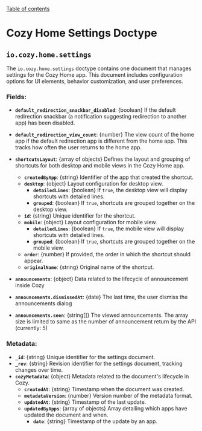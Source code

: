 [Table of contents](README.md#table-of-contents)

# Cozy Home Settings Doctype

## `io.cozy.home.settings`

The `io.cozy.home.settings` doctype contains one document that manages settings for the Cozy Home app. This document includes configuration options for UI elements, behavior customization, and user preferences.

### Fields:

- **`default_redirection_snackbar_disabled`**: {boolean} If the default redirection snackbar (a notification suggesting redirection to another app) has been disabled.

- **`default_redirection_view_count`**: {number} The view count of the home app if the default redirection app is different from the home app. This tracks how often the user returns to the home app.
- **`shortcutsLayout`**: {array of objects} Defines the layout and grouping of shortcuts for both desktop and mobile views in the Cozy Home app.
  - **`createdByApp`**: {string} Identifier of the app that created the shortcut.
  - **`desktop`**: {object} Layout configuration for desktop view.
    - **`detailedLines`**: {boolean} If `true`, the desktop view will display shortcuts with detailed lines.
    - **`grouped`**: {boolean} If `true`, shortcuts are grouped together on the desktop view.
  - **`id`**: {string} Unique identifier for the shortcut.
  - **`mobile`**: {object} Layout configuration for mobile view.
    - **`detailedLines`**: {boolean} If `true`, the mobile view will display shortcuts with detailed lines.
    - **`grouped`**: {boolean} If `true`, shortcuts are grouped together on the mobile view.
  - **`order`**: {number} If provided, the order in which the shortcut should appear.
  - **`originalName`**: {string} Original name of the shortcut.
- **`announcements`**: {object} Data related to the lifecycle of announcement inside Cozy
- **`announcements.dismissedAt`**: {date} The last time, the user dismiss the announcements dialog
- **`announcements.seen`**: {string[]} The viewed announcements. The array size is limited to same as the number of announcement return by the API (currently: 5)

### Metadata:

- **`_id`**: {string} Unique identifier for the settings document.
- **`_rev`**: {string} Revision identifier for the settings document, tracking changes over time.
- **`cozyMetadata`**: {object} Metadata related to the document's lifecycle in Cozy.
  - **`createdAt`**: {string} Timestamp when the document was created.
  - **`metadataVersion`**: {number} Version number of the metadata format.
  - **`updatedAt`**: {string} Timestamp of the last update.
  - **`updatedByApps`**: {array of objects} Array detailing which apps have updated the document and when.
    - **`date`**: {string} Timestamp of the update by an app.
